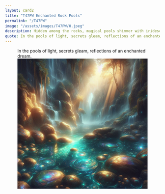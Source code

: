 ```yaml
---
layout: card2
title: "T47PW Enchanted Rock Pools"
permalink: "/T47PW"
image: "/assets/images/T47PW/0.jpeg"
description: Hidden among the rocks, magical pools shimmer with iridescent light, revealing secrets untold.
quote: In the pools of light, secrets gleam, reflections of an enchanted dream.
---
```


<figure>
  <figcaption>In the pools of light, secrets gleam, reflections of an enchanted dream.</figcaption>
  <img src="/assets/images/T47PW/0.jpeg" alt="Hidden among the rocks, magical pools shimmer with iridescent light, revealing secrets untold." title="Hidden among the rocks, magical pools shimmer with iridescent light, revealing secrets untold.">
</figure>

